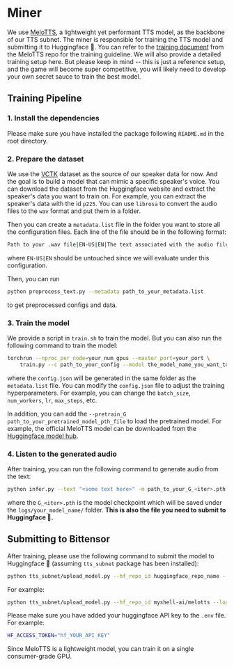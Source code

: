 # Miner

We use [MeloTTS](https://github.com/myshell-ai/MeloTTS), a lightweight yet performant TTS model, as the backbone of our TTS subnet. The miner is responsible for training the TTS model and submitting it to Huggingface 🤗. You can refer to the [training document](https://github.com/myshell-ai/MeloTTS/blob/main/docs/training.md) from the MeloTTS repo for the training guideline. We will also provide a detailed training setup here. But please keep in mind -- this is just a reference setup, and the game will become super competitive, you will likely need to develop your own secret sauce to train the best model.

## Training Pipeline
### 1. Install the dependencies
Please make sure you have installed the package following `README.md` in the root directory.

### 2. Prepare the dataset
We use the [VCTK](https://huggingface.co/datasets/vctk) dataset as the source of our speaker data for now. And the goal is to build a model that can mimic a specific speaker's voice. You can download the dataset from the Huggingface website and extract the speaker's data you want to train on. For example, you can extract the speaker's data with the id `p225`. You can use `librosa` to convert the audio files to the `wav` format and put them in a folder.

Then you can create a `metadata.list` file in the folder you want to store all the configuration files. Each line of the file should be in the following format:

```bash
Path to your .wav file|EN-US|EN|The text associated with the audio file
```
where `EN-US|EN` should be untouched since we will evaluate under this configuration.

Then, you can run
```bash
python preprocess_text.py --metadata path_to_your_metadata.list 
```
to get preprocessed configs and data.

### 3. Train the model
We provide a script in `train.sh` to train the model. But you can also run the following command to train the model:

```bash
torchrun --nproc_per_node=your_num_gpus --master_port=your_port \
    train.py --c path_to_your_config --model the_model_name_you_want_to_store 
```
where the `config.json` will be generated in the same folder as the `metadata.list` file. You can modify the `config.json` file to adjust the training hyperparameters. For example, you can change the `batch_size`, `num_workers`, `lr`, `max_steps`, etc.

In addition, you can add the `--pretrain_G path_to_your_pretrained_model_pth_file` to load the pretrained model. For example, the official MeloTTS model can be downloaded from the [Huggingface model hub](https://huggingface.co/myshell-ai/MeloTTS-English).

### 4. Listen to the generated audio
After training, you can run the following command to generate audio from the text:

```bash
python infer.py --text "<some text here>" -m path_to_your_G_<iter>.pth -o <output_dir>
```
where the `G_<iter>.pth` is the model checkpoint which will be saved under the `logs/your_model_name/` folder. **This is also the file you need to submit to Huggingface 🤗.**


## Submitting to Bittensor

After training, please use the following command to submit the model to Huggingface 🤗 (assuming `tts_subnet` package has been installed):

```bash
python tts_subnet/upload_model.py --hf_repo_id huggingface_repo_name --load_model_dir path_to_your_checkpoint.pth_file --wallet.name your_wallet --wallet.hotkey your_hotkey
```
For example:

```bash
python tts_subnet/upload_model.py --hf_repo_id myshell-ai/melotts --load_model_dir /melo-en/checkpoint.pth --wallet.name myshell --wallet.hotkey shell
```

Please make sure you have added your huggingface API key to the `.env` file. For example:

```bash
HF_ACCESS_TOKEN="hf_YOUR_API_KEY"
```

Since MeloTTS is a lightweight model, you can train it on a single consumer-grade GPU.